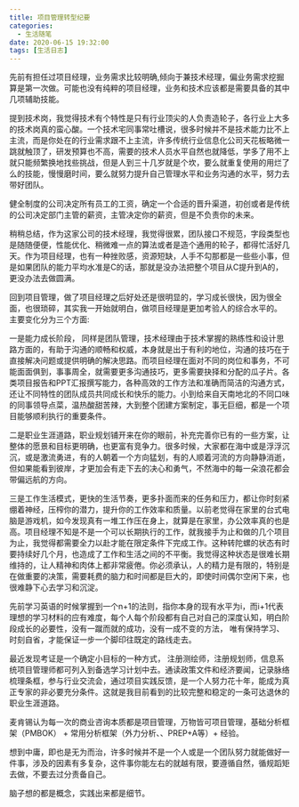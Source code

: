 ```yaml
---
title: 项目管理转型纪要
categories:
  - 生活随笔
date: 2020-06-15 19:32:00
tags: [生活日志]
---
```


先前有担任过项目经理，业务需求比较明确,倾向于兼技术经理，偏业务需求挖掘算是第一次做。可能也没有纯粹的项目经理，业务和技术应该都是需要具备的其中几项辅助技能。

提到技术岗，我觉得技术有个特性是只有行业顶尖的人负责造轮子，各行业上大多的技术岗真的蛮心酸。一个技术宅同事常吐槽说，很多时候并不是技术能力比不上主流，而是你处在的行业需求跟不上主流，许多传统行业信息化公司天花板略微一跳就触顶了，研发预算也不高，需要的技术人员水平自然也就降低，学多了用不上就只能频繁换地找些挑战，但是人到三十几岁就是个坎，要么就重复使用的用烂了么的技能，慢慢磨时间，要么就努力提升自己管理水平和业务沟通的水平，努力去带好团队。

健全制度的公司决定所有员工的工资，确定一个合适的晋升渠道，初创或者是传统的公司决定部门主管的薪资，主管决定你的薪资，但是不负责你的未来。 

稍稍总结，作为这家公司的技术经理，我觉得很累，团队接口不规范，字段类型也是随随便便，性能优化、稍微难一点的算法或者是造个通用的轮子，都得忙活好几天。作为项目经理，也有一种挫败感，资源短缺，人手不勾那都是一些些小事，但是如果团队的能力平均水准是C的话，那就是没办法把整个项目从C提升到A的，更没办法去做圆满。

回到项目管理，做了项目经理之后好处还是很明显的，学习成长很快，因为很全面，也很琐碎，其实我一开始就明白，做项目经理是更加考验人的综合水平的。
主要变化分为三个方面:

一是能力成长阶段， 同样是团队管理，技术经理由于技术掌握的熟练性和设计思路方面的，有助于沟通的顺畅和权威，本身就是出于有利的地位，沟通的技巧在于直接解决问题或提供明确的解决思路。而项目经理在面对不同的岗位和事务，不可能面面俱到，事事周全，就需要更多沟通技巧，更多需要抉择和分配的瓜子片。各类项目报告和PPT汇报撰写能力，各种高效的工作方法和准确而简洁的沟通方式，还让不同特性的团队成员共同成长和快乐的能力。小到给来自天南地北的不同口味的同事领导点菜，温热酸甜苦辣，大到整个团建方案制定，事无巨细，都是一个项目能够顺利执行的重要条件。

二是职业生涯道路，职业规划铺开来在你的眼前，补充完善你已有的一些方案，让整体的愿景和目标更明确，也更富有竞争力。很多时候，大家都在海中或是浮浮沉沉，或是激流勇进，有的人朝着一个方向猛划，有的人顺着河流的方向静静消逝，但如果能看到彼岸，才更加会有走下去的决心和勇气，不然海中的每一朵浪花都会带偏远航的方向。

三是工作生活模式，更快的生活节奏，更多扑面而来的任务和压力，都让你时刻紧绷着神经，压榨你的潜力，提升你的工作效率和质量。以前老觉得在家里的台式电脑是游戏机，如今发现真有一堆工作压在身上，就算是在家里，办公效率真的也是高。项目经理不知是不是一个可以长期执行的工作，就我接手为止和做的几个项目为止，我觉得都需要全力以赴才能在限定条件下完成工作。这种转陀螺的状态有时要持续好几个月，也造成了工作和生活之间的不平衡。我觉得这种状态是很难长期维持的，让人精神和肉体上都非常疲倦。你必须承认，人的精力是有限的，特别是在做重要的决策，需要耗费的脑力和时间都是巨大的，即使时间偶尔空闲下来，也很难静下心去学习和沉淀。

先前学习英语的时候掌握到一个n+1的法则，指你本身的现有水平为i，而i+1代表理想的学习材料的应有难度，每个人每个阶段都有自己对自己的深度认知，明白阶段成长的必要性，没有一蹴而就的成功，没有一成不变的方法， 唯有保持学习、时刻自省，才能保证一步一个脚印往既定的路线走去。

最近发现考证是一个确定小目标的一种方式， 注册测绘师，注册规划师，信息系统项目管理师都可列入到备选学习计划中去。通读政策文件和经济要闻，记录脉络梳理条框，参与行业交流会，通过项目实践反馈，是一个人努力花十年，能成为真正专家的非必要充分条件。这就是我目前看到的比较完整和稳定的一条可达退休的职业生涯道路。

麦肯锡认为每一次的商业咨询本质都是项目管理，万物皆可项目管理，基础分析框架（PMBOK） + 常用分析框架（外力分析、、PREP+A等）+ 经验。

想到中庸，即也是无为而治，许多时候并不是一个人或是一个团队努力就能做好一件事，涉及的因素有多复杂，这件事你能左右的就越有限，要遵循自然，循规蹈矩去做，不要去过分责备自己。

脑子想的都是概念，实践出来都是细节。
